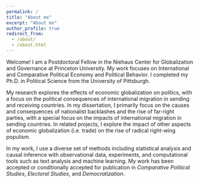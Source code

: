 ```yaml
---
permalink: /
title: "About me"
excerpt: "About me"
author_profile: true
redirect_from: 
  - /about/
  - /about.html
---
```


Welcome! I am a Postdoctoral Fellow in the Niehaus Center for Globalization and Governance at Princeton University. My work focuses on International and Comparative Political Economy and Political Behavior. I completed my Ph.D. in Political Science from the University of Pittsburgh. 

My research explores the effects of economic globalization on politics, with a focus on the political consequences of international migration in sending and receiving countries. In my dissertation, I primarily focus on the causes and consequences of nationalist backlashes and the rise of far-right parties, with a special focus on the impacts of international migration in sending countries. In related projects, I explore the impact of other aspects of economic globalization (i.e. trade) on the rise of radical right-wing populism. 

In my work, I use a diverse set of methods including statistical analysis and causal inference with observational data, experiments, and computational tools such as text analysis and machine learning. My work has been accepted or conditionally accepted for publication in *Comparative Political Studies*, *Electoral Studies*, and *Democratization*. 


